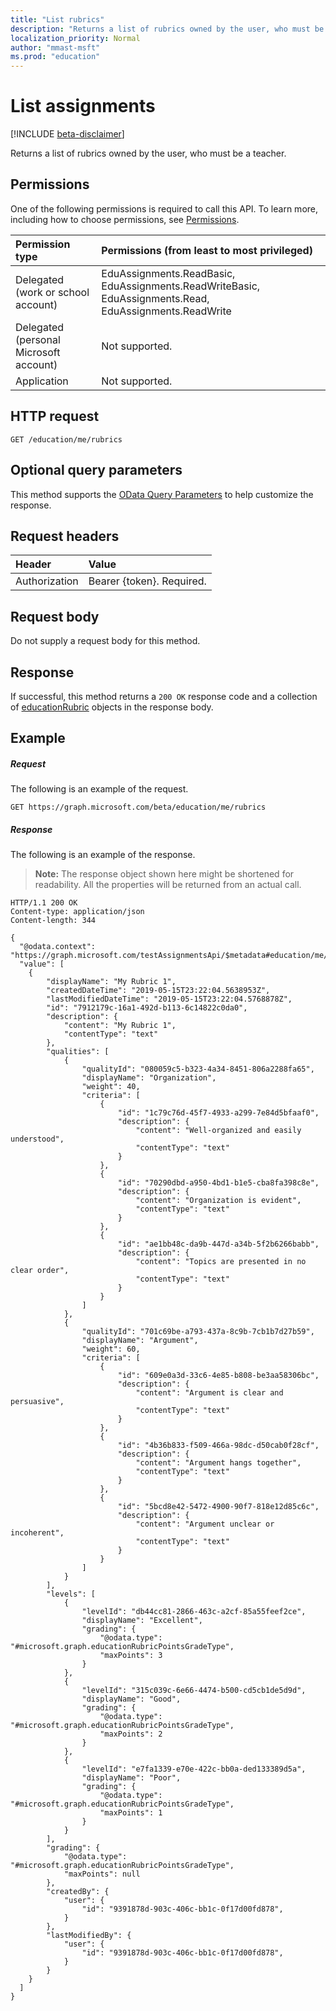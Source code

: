 ```yaml
---
title: "List rubrics"
description: "Returns a list of rubrics owned by the user, who must be a teacher."
localization_priority: Normal
author: "mmast-msft"
ms.prod: "education"
---
```


# List assignments

[!INCLUDE [beta-disclaimer](../../includes/beta-disclaimer.md)]

Returns a list of rubrics owned by the user, who must be a teacher.

## Permissions
One of the following permissions is required to call this API. To learn more, including how to choose permissions, see [Permissions](/graph/permissions-reference).

|Permission type      | Permissions (from least to most privileged)              |
|:--------------------|:---------------------------------------------------------|
|Delegated (work or school account) | EduAssignments.ReadBasic, EduAssignments.ReadWriteBasic, EduAssignments.Read, EduAssignments.ReadWrite  |
|Delegated (personal Microsoft account) | Not supported.   |
|Application | Not supported. | 

## HTTP request
<!-- { "blockType": "ignored" } -->
```http
GET /education/me/rubrics
```
## Optional query parameters
This method supports the [OData Query Parameters](https://developer.microsoft.com/graph/docs/concepts/query_parameters) to help customize the response.

## Request headers
| Header       | Value |
|:---------------|:--------|
| Authorization  | Bearer {token}. Required.  |

## Request body
Do not supply a request body for this method.

## Response
If successful, this method returns a `200 OK` response code and a collection of [educationRubric](../resources/educationrubric.md) objects in the response body.
## Example
##### Request
The following is an example of the request.
<!-- {
  "blockType": "ignored",
  "name": "get_assignments"
}-->
```http 
GET https://graph.microsoft.com/beta/education/me/rubrics
```
##### Response
The following is an example of the response. 

>**Note:** The response object shown here might be shortened for readability. All the properties will be returned from an actual call.

<!-- {
  "blockType": "ignored",
  "truncated": true,
  "@odata.type": "microsoft.graph.educationRubric",
  "isCollection": true
} -->
```http
HTTP/1.1 200 OK
Content-type: application/json
Content-length: 344

{
  "@odata.context": "https://graph.microsoft.com/testAssignmentsApi/$metadata#education/me/rubrics",
  "value": [
    {
        "displayName": "My Rubric 1",
        "createdDateTime": "2019-05-15T23:22:04.5638953Z",
        "lastModifiedDateTime": "2019-05-15T23:22:04.5768878Z",
        "id": "7912179c-16a1-492d-b113-6c14822c0da0",
        "description": {
            "content": "My Rubric 1",
            "contentType": "text"
        },
        "qualities": [
            {
                "qualityId": "080059c5-b323-4a34-8451-806a2288fa65",
                "displayName": "Organization",
                "weight": 40,
                "criteria": [
                    {
                        "id": "1c79c76d-45f7-4933-a299-7e84d5bfaaf0",
                        "description": {
                            "content": "Well-organized and easily understood",
                            "contentType": "text"
                        }
                    },
                    {
                        "id": "70290dbd-a950-4bd1-b1e5-cba8fa398c8e",
                        "description": {
                            "content": "Organization is evident",
                            "contentType": "text"
                        }
                    },
                    {
                        "id": "ae1bb48c-da9b-447d-a34b-5f2b6266babb",
                        "description": {
                            "content": "Topics are presented in no clear order",
                            "contentType": "text"
                        }
                    }
                ]
            },
            {
                "qualityId": "701c69be-a793-437a-8c9b-7cb1b7d27b59",
                "displayName": "Argument",
                "weight": 60,
                "criteria": [
                    {
                        "id": "609e0a3d-33c6-4e85-b808-be3aa58306bc",
                        "description": {
                            "content": "Argument is clear and persuasive",
                            "contentType": "text"
                        }
                    },
                    {
                        "id": "4b36b833-f509-466a-98dc-d50cab0f28cf",
                        "description": {
                            "content": "Argument hangs together",
                            "contentType": "text"
                        }
                    },
                    {
                        "id": "5bcd8e42-5472-4900-90f7-818e12d85c6c",
                        "description": {
                            "content": "Argument unclear or incoherent",
                            "contentType": "text"
                        }
                    }
                ]
            }
        ],
        "levels": [
            {
                "levelId": "db44cc81-2866-463c-a2cf-85a55feef2ce",
                "displayName": "Excellent",
                "grading": {
                    "@odata.type": "#microsoft.graph.educationRubricPointsGradeType",
                    "maxPoints": 3
                }
            },
            {
                "levelId": "315c039c-6e66-4474-b500-cd5cb1de5d9d",
                "displayName": "Good",
                "grading": {
                    "@odata.type": "#microsoft.graph.educationRubricPointsGradeType",
                    "maxPoints": 2
                }
            },
            {
                "levelId": "e7fa1339-e70e-422c-bb0a-ded133389d5a",
                "displayName": "Poor",
                "grading": {
                    "@odata.type": "#microsoft.graph.educationRubricPointsGradeType",
                    "maxPoints": 1
                }
            }
        ],
        "grading": {
            "@odata.type": "#microsoft.graph.educationRubricPointsGradeType",
            "maxPoints": null
        },
        "createdBy": {
            "user": {
                "id": "9391878d-903c-406c-bb1c-0f17d00fd878",
            }
        },
        "lastModifiedBy": {
            "user": {
                "id": "9391878d-903c-406c-bb1c-0f17d00fd878",
            }
        }
    }
  ]
}
```

<!-- uuid: 8fcb5dbc-d5aa-4681-8e31-b001d5168d79
2015-10-25 14:57:30 UTC -->
<!--
{
  "type": "#page.annotation",
  "description": "List assignments",
  "keywords": "",
  "section": "documentation",
  "tocPath": "",
  "suppressions": []
}
-->
